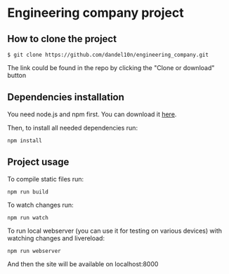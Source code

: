 # Engineering company project

## How to clone the project
```
$ git clone https://github.com/dandel10n/engineering_company.git
```
The link could be found in the repo by clicking the "Clone or download" button

## Dependencies installation 

You need node.js and npm first. You can download it [here](https://nodejs.org/en/download/).

Then, to install all needed dependencies run:

```
npm install
```

## Project usage

To compile static files run:

```
npm run build
```

To watch changes run:

```
npm run watch
```

To run local webserver (you can use it for testing on various devices) with watching changes and livereload:

```
npm run webserver
```
And then the site will be available on localhost:8000
